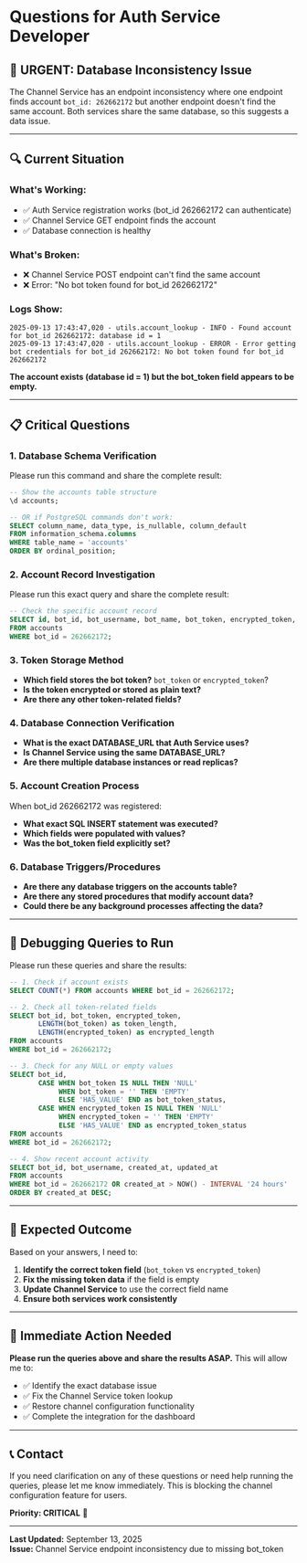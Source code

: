 # Questions for Auth Service Developer

## 🚨 **URGENT: Database Inconsistency Issue**

The Channel Service has an endpoint inconsistency where one endpoint finds account `bot_id: 262662172` but another endpoint doesn't find the same account. Both services share the same database, so this suggests a data issue.

---

## 🔍 **Current Situation**

### **What's Working:**
- ✅ Auth Service registration works (bot_id 262662172 can authenticate)
- ✅ Channel Service GET endpoint finds the account
- ✅ Database connection is healthy

### **What's Broken:**
- ❌ Channel Service POST endpoint can't find the same account
- ❌ Error: "No bot token found for bot_id 262662172"

### **Logs Show:**
```
2025-09-13 17:43:47,020 - utils.account_lookup - INFO - Found account for bot_id 262662172: database id = 1
2025-09-13 17:43:47,020 - utils.account_lookup - ERROR - Error getting bot credentials for bot_id 262662172: No bot token found for bot_id 262662172
```

**The account exists (database id = 1) but the bot_token field appears to be empty.**

---

## 📋 **Critical Questions**

### **1. Database Schema Verification**
Please run this command and share the complete result:

```sql
-- Show the accounts table structure
\d accounts;

-- OR if PostgreSQL commands don't work:
SELECT column_name, data_type, is_nullable, column_default 
FROM information_schema.columns 
WHERE table_name = 'accounts' 
ORDER BY ordinal_position;
```

### **2. Account Record Investigation**
Please run this exact query and share the complete result:

```sql
-- Check the specific account record
SELECT id, bot_id, bot_username, bot_name, bot_token, encrypted_token, is_active, created_at, updated_at
FROM accounts 
WHERE bot_id = 262662172;
```

### **3. Token Storage Method**
- **Which field stores the bot token?** `bot_token` or `encrypted_token`?
- **Is the token encrypted or stored as plain text?**
- **Are there any other token-related fields?**

### **4. Database Connection Verification**
- **What is the exact DATABASE_URL that Auth Service uses?**
- **Is Channel Service using the same DATABASE_URL?**
- **Are there multiple database instances or read replicas?**

### **5. Account Creation Process**
When bot_id 262662172 was registered:
- **What exact SQL INSERT statement was executed?**
- **Which fields were populated with values?**
- **Was the bot_token field explicitly set?**

### **6. Database Triggers/Procedures**
- **Are there any database triggers on the accounts table?**
- **Are there any stored procedures that modify account data?**
- **Could there be any background processes affecting the data?**

---

## 🧪 **Debugging Queries to Run**

Please run these queries and share the results:

```sql
-- 1. Check if account exists
SELECT COUNT(*) FROM accounts WHERE bot_id = 262662172;

-- 2. Check all token-related fields
SELECT bot_id, bot_token, encrypted_token, 
       LENGTH(bot_token) as token_length,
       LENGTH(encrypted_token) as encrypted_length
FROM accounts 
WHERE bot_id = 262662172;

-- 3. Check for any NULL or empty values
SELECT bot_id, 
       CASE WHEN bot_token IS NULL THEN 'NULL' 
            WHEN bot_token = '' THEN 'EMPTY' 
            ELSE 'HAS_VALUE' END as bot_token_status,
       CASE WHEN encrypted_token IS NULL THEN 'NULL' 
            WHEN encrypted_token = '' THEN 'EMPTY' 
            ELSE 'HAS_VALUE' END as encrypted_token_status
FROM accounts 
WHERE bot_id = 262662172;

-- 4. Show recent account activity
SELECT bot_id, bot_username, created_at, updated_at
FROM accounts 
WHERE bot_id = 262662172 OR created_at > NOW() - INTERVAL '24 hours'
ORDER BY created_at DESC;
```

---

## 🎯 **Expected Outcome**

Based on your answers, I need to:

1. **Identify the correct token field** (`bot_token` vs `encrypted_token`)
2. **Fix the missing token data** if the field is empty
3. **Update Channel Service** to use the correct field name
4. **Ensure both services work consistently**

---

## 🚀 **Immediate Action Needed**

**Please run the queries above and share the results ASAP.** This will allow me to:

- ✅ Identify the exact database issue
- ✅ Fix the Channel Service token lookup
- ✅ Restore channel configuration functionality
- ✅ Complete the integration for the dashboard

---

## 📞 **Contact**

If you need clarification on any of these questions or need help running the queries, please let me know immediately. This is blocking the channel configuration feature for users.

**Priority: CRITICAL** 🚨

---

**Last Updated:** September 13, 2025  
**Issue:** Channel Service endpoint inconsistency due to missing bot_token

